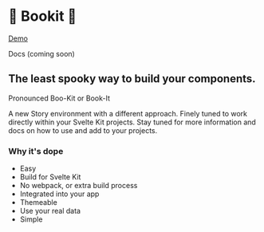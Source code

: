 # 👻 Bookit 👻

[Demo](https://bookit.leveluptutorials.com/book)

Docs (coming soon)

## The least spooky way to build your components.

Pronounced Boo-Kit or Book-It

A new Story environment with a different approach. Finely tuned to work directly within your Svelte Kit projects. Stay tuned for more information and docs on how to use and add to your projects.

### Why it's dope

- Easy
- Build for Svelte Kit
- No webpack, or extra build process
- Integrated into your app
- Themeable
- Use your real data
- Simple
